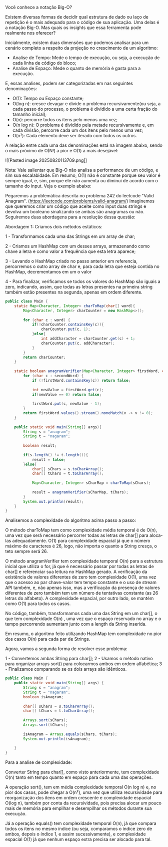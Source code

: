 Você conhece a notação Big-O?

Existem diversas formas de decidir qual estrutura de dado ou laço de repetição é o mais adequado para o código de sua aplicação. Uma delas é a notação Big-O. Mas quais os insights que essa ferramenta pode realmente nos oferecer?

Inicialmente, existem duas dimensões que podemos analisar para um cenário completo a respeito da projeção no crescimento de um algoritmo:

- Analise de Tempo: Mede o tempo de execução, ou seja, a execução de cada linha de código do bloco;
- Analise de Espaço: Mede o quanto de memória é gasta para a execução.

E, essas analises, podem ser categorizadas em nas seguintes denominações:

- O(1): Tempo ou Espaço constante;
- O(log n): cresce devagar e divide o problema recursivamente(ou seja, a cada passo do processo, o problema é dividido a uma certa fração do tamanho inicial);
- O(n): percorre todos os itens pelo menos uma vez;
- O(n log n): O problema é dividido pela metade recursivamente e, em cada divisão, percorre cada um dos itens pelo menos uma vez;
- O(n²): Cada elemento deve ser iterado com todos os outros.

A relação entre cada uma das denominações está na imagem abaixo, sendo o mais próximo de O(N!) a pior e O(1) a mais desejável:

![[Pasted image 20250820113709.png]]

Nota: Vale salientar que Big-O não analisa a performance de um código, e sim sua escalabidade. Em resumo, O(1) não é constante porque seu valor é sempre igual, e, sim, porque ele não aumenta ou diminui de acordo com o tamanho do input. Veja o exemplo abaixo:

Pegaremos a problemática descrita no problema 242 do leetcode "Valid Anagram". (https://leetcode.com/problems/valid-anagram/)
Imaginemos que queremos criar um código que aceite como input duas strings e devolva um booleano sinalizando se ambas são anagramas ou não. Seguiremos duas abordagens para a resolução dessa questão:

Abordagem 1: 
Criamos dois métodos estáticos: 

1 - Transformamos cada uma das Strings em um array de char;

2 - Criamos um HashMap com um desses arrays, armazenando como chave a letra e como valor a frequência que esta letra aparece;

3 - Levando o HashMap criado no passo anterior em referencia, percorremos o outro array de char e, para cada letra que esteja contida no HashMap, decrementamos em um o valor

4 - Para finalizar, verificamos se todos os valores do HashMap são iguais a zero, indicando, assim, que todas as letras presentes na primeira string também estão presentes na segunda, apenas em ordem diferente.

```java
public class Main {  
    static Map<Character, Integer> charToMap(char[] word){  
        Map<Character, Integer> charCounter = new HashMap<>();  
  
        for (char c : word) {  
            if(!charCounter.containsKey(c)){  
                charCounter.put(c, 1);  
            }else{  
                int addCharacter = charCounter.get(c) + 1;  
                charCounter.put(c, addCharacter);  
            }  
        }  
        return charCounter;  
    }  
  
    static boolean anagramVerifier(Map<Character, Integer> firstWord, char[] secondWord){  
        for (char c : secondWord) {  
            if (!firstWord.containsKey(c)) return false;  
  
            int newValue = firstWord.get(c);  
            if(newValue == 0) return false;  
  
            firstWord.put(c, newValue - 1);  
        }  
        return firstWord.values().stream().noneMatch(v -> v != 0);  
    }  
  
    public static void main(String[] args){  
        String s = "anagram";  
        String t = "nagaram";  
  
        boolean result;  
  
        if(s.length() != t.length()){  
            result = false;  
        }else{  
            char[] sChars = s.toCharArray();  
            char[] tChars = t.toCharArray();  
  
            Map<Character, Integer> sCharMap = charToMap(sChars);  
  
            result = anagramVerifier(sCharMap, tChars);  
        }  
        System.out.println(result);  
    }  
}
```

Analisemos a complexidade do algoritmo acima passo a passo:

O método charToMap tem como complexidade média temporal é de O(n), uma vez que será necessário percorrer todas as letras de char[] para aloca-las adequadamente. O(1) para complexidade espacial já que o número máximo de caracteres é 26, logo, não importa o quanto a String cresça, o teto sempre será 26.

O método anagramVerifier tem complexidade temporal O(n) para a estrutura inicial que utiliza o for, já que é necessário passar por todas as letras de char[] e referenciar sua leitura no HashMap gerado. A verificação da existência de valores diferentes de zero tem complexidade O(1), uma vez que o acesso ao par chave-valor tem tempo constante e o uso de stream API também, e, não apenas isso, mas a verificação da presença de valores diferentes de zero também tem um número de tentativas constante (as 26 letras do alfabeto). A complexidade espacial, por outro lado, se mantém como O(1) para todos os casos.

No código, também, transformamos cada uma das String em um char[], o que tem complexidade O(n) , uma vez que o espaço reservado no array e o tempo percorrendo aumentam junto com a length da String inserida.

Em resumo, o algoritmo feito utilizando HashMap tem complexidade no pior dos casos O(n) para cada par de Strings.

Agora, vamos a segunda forma de resolver esse problema:

1 - Convertemos ambas String para char[];
2 - Usamos o método nativo para organizar arrays sort() para colocarmos ambos em ordem alfabética;
3 - Finalizamos comparando se os dois arrays são idênticos.

```java
public class Main {  
    public static void main(String[] args) {  
        String s = "anagram";  
        String t = "nagaram";  
        boolean isAnagram;  
  
        char[] sChars = s.toCharArray();  
        char[] tChars = t.toCharArray();  
  
        Arrays.sort(sChars);  
        Arrays.sort(tChars);  
  
        isAnagram = Arrays.equals(sChars, tChars);  
        System.out.println(isAnagram);  
  
    }  
}
```

Para a analise de complexidade:

Converter String para char[], como visto anteriormente, tem complexidade O(n) tanto em tempo quanto em espaço para cada uma das operações.

A operação sort(), tem em média complexidade temporal O(n log n) e, no pior dos casos, pode chegar a O(n²), uma vez que utiliza recursividade para reorganização dos itens em ordem crescente e complexidade espacial O(log n), também por conta da recursividade, pois precisa alocar um pouco mais de memória para empilhar e desempilhar os métodos durante sua execução.

Já a operação equals() tem complexidade temporal O(n), já que compara todos os itens no mesmo índice (ou seja, comparamos o índice zero de ambos, depois o índice 1, e assim sucessivamente), e complexidade espacial O(1) já que nenhum espaço extra precisa ser alocado para tal.

